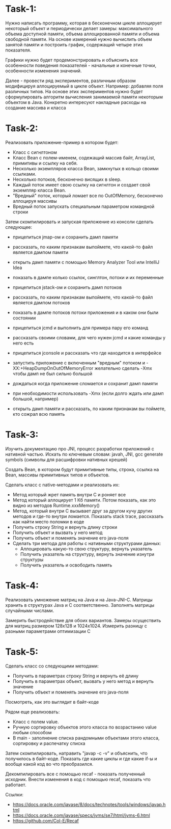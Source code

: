 # Task-1:
Нужно написать программу, которая в бесконечном цикле аллоцирует некоторый объект и периодически делает замеры: максимального объема доступной памяти, объема аллоцированной памяти и объема свободной памяти. На основе измерений нужно вычислить объем занятой памяти и построить график, содержащий четыре этих показателя.

Графики нужно будет продемонстрировать и объяснить все особенности поведения показателей - начальные и конечные точки, особенности изменения значений.

Далее - провести ряд экспериментов, различным образом модифицируя аллоцируемый в цикле объект. Например: добавляя поля различных типов. На основе этих экспериментов нужно будет сформулировать алгоритм вычисления занимаемой памяти некоторым объектом в Java. Конкретно интересуют накладные расходы на создание массива и класса

# Task-2:
Реализовать приложение-пример в котором будет:

- Класс с сигнлтоном
- Класс Bean с полем-именем, содежащий массив байт, ArrayList, примитивы и ссылку на себя.
- Несколько экземпляров класса Bean, замкнутых в кольцо своими ссылками.
- Несколько потоков, бесконечно висящих в sleep.
- Каждый поток имеет свою ссылку на сигнлтон и создает свой экземпляр класса Bean.
- "Вредный" поток, который ломает все по OutOfMemory, бесконечно аллоцируя массивы
- Вредный поток запускать специальным параметром командной строки

Затем скомпилировать и запуская приложение из консоли сделать следующее:

- прицепиться jmap-ом и сохранить дамп памяти
- рассказать, по каким признакам выпоймете, что какой-то файл является дампом памяти
- открыть дамп памяти с помощью Memory Analyzer Tool или IntelliJ Idea
- показать в дампе колько ссылок, синглтон, потоки и их переменные

- прицепиться jstack-ом и сохранить дамп потоков
- рассказать, по каким признакам выпоймете, что какой-то файл является дампом потоков
- показать в дампе потоков потоки приложения и в каком они были состоянии

- прицепиться jcmd и выполнить для примера пару его команд
- рассказать своими словами, для чего нужен jcmd и какие команды у него есть

- прицепиться jconsole и рассказать что где находится в интерфейсе

- запустить приложение с включенным "вредным" потоком и -XX:+HeapDumpOnOutOfMemoryError
  желательно сделать -Xmx чтобы дамп не был сильно большой
- дождаться когда приложение сломается и сохранит дамп памяти
- при необходимости использовать -Xmx (если долго ждать или дамп большой, например)
- открыть дамп памяти и рассказать, по каким признакам вы поймете, кто сожрал всю память

# Task-3: 
Изучить документацию про JNI, процесс разработки приложений с нативной частью.
Искать по ключевым словам: javah, JNI, gcc generate symbols (символы для расшифровки нативных крешей)

Создать Bean, в котором будут примитивные типы, строка, ссылка на Bean, массивы примитивных типов и объектов.

Сделать класс с native-методами и реализовать их:

- Метод который жрет память внутри C и роняет все
- Метод который аллоцирует 1 Кб памяти. Потом показать, как это видно из методов Runtime.xxxMemory()
- Метод, который внутри C вызывает друг за другом кучу других методов и где-то внутри ломается.
  Показать stack trace, рассказать как найти место поломки в коде
- Получить строку String и вернуть длину строки
- Получить объект и вызвать у него метод
- Получить объект и поменять значение его java-поля
- Сделать три метода для работы с нативными структурами данных:
  - Аллоцировать какую-то свою структуру, вернуть указатель
  - Получить указатель на структуру, вернуть значение изнутри структуры
  - Получить указатель и освободить память

# Task-4: 
Реализовать умножение матриц на Java и на Java-JNI-C. Матрицы хранить в структурах Java и C соответственно.
Заполнять матрицы случайными числами.

Замерить быстродействие для обоих вариантов. Замеры осуществить для матриц размером 128x128 и 1024x1024.
Измерить разницу с разными параметрами оптимизации C

# Task-5: 
Сделать класс со следующими методами:

- Получить в параметрах строку String и вернуть её длину
- Получить в параметрах объект, вызвать у него метод и вернуть значение
- Получить объект и поменять значение его java-поля

Посмотреть, как это выглядит в байт-коде

Рядом еще реализовать:

- Класс с полем value.
- Ручную сортировку объектов этого класса по возрастанию value любым способом
- В main - заполнение списка рандомными объектами этого класса, сортировку и распечатку списка

Затем скомпилировать, натравить "javap -c -v" и объяснить, что получилось в байт-коде.
Показать где какие циклы и где какие if-ы и вообще какой код во что преобразился.

Декомпилировать все с помощью recaf - показать полученный исходник.
Внести изменения в код с помощью recaf, показать что работает.

Ссылки:
- https://docs.oracle.com/javase/8/docs/technotes/tools/windows/javap.html
- https://docs.oracle.com/javase/specs/jvms/se7/html/jvms-6.html
- https://github.com/Col-E/Recaf
